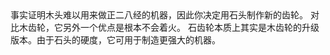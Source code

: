 <chapter name="item.stoneGearItem.name"/>
<lore>
事实证明木头难以用来做正二八经的机器，因此你决定用石头制作新的齿轮。
对比木齿轮，它另外一个优点是根本不会着火。
</lore>
<no_lore>
石齿轮本质上其实是木齿轮的升级版本。由于石头的硬度，它可用于制造更强大的机器。
</no_lore>
<recipes_usages stack="buildcraftcore:gear_stone"/>
